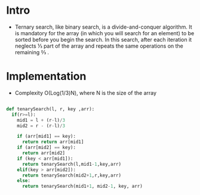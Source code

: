 # Intro
- Ternary search, like binary search, is a divide-and-conquer algorithm. It is mandatory for the array (in which you will search for an element) to be sorted before you begin the search. In this search, after each iteration it neglects ⅓ part of the array and repeats the same operations on the remaining ⅔
.
# Implementation
- Complexity O(Log(1/3)N), where N is the size of the array
```python

def tenarySearch(l, r, key ,arr):
  if(r>=l):
    mid1 = l + (r-l)/3
    mid2 = r - (r-l)/3

    if (arr[mid1] == key):
      return return arr[mid1]
    if (arr[mid2] == key):
      return arr[mid2]
    if (key < arr[mid1]):
      return tenarySearch(l,mid1-1,key,arr)
    elif(key > arr[mid2]):
      return tenarySearch(mid2+1,r,key,arr)
    else:
      return tenarySearch(mid1+1, mid2-1, key, arr)
```
